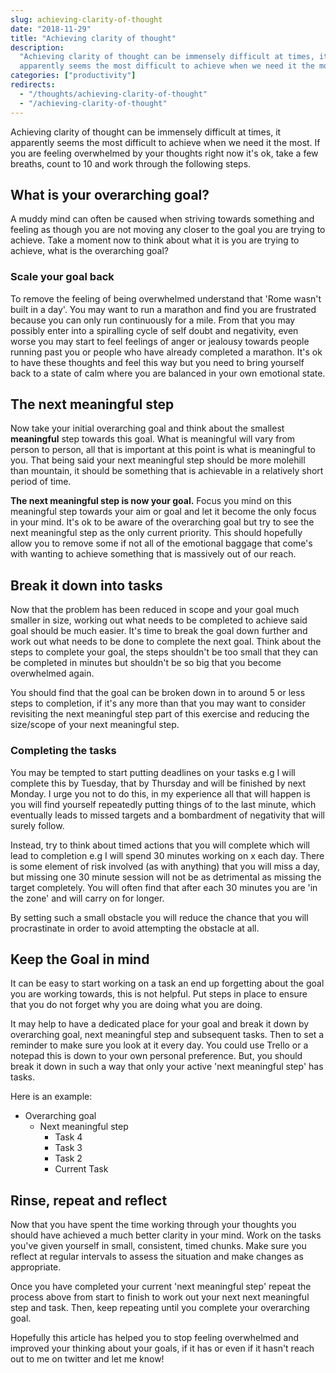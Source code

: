 ```yaml
---
slug: achieving-clarity-of-thought
date: "2018-11-29"
title: "Achieving clarity of thought"
description:
  "Achieving clarity of thought can be immensely difficult at times, it
  apparently seems the most difficult to achieve when we need it the most."
categories: ["productivity"]
redirects:
  - "/thoughts/achieving-clarity-of-thought"
  - "/achieving-clarity-of-thought"
---
```


Achieving clarity of thought can be immensely difficult at times, it apparently
seems the most difficult to achieve when we need it the most. If you are feeling
overwhelmed by your thoughts right now it's ok, take a few breaths, count to 10
and work through the following steps.

## What is your overarching goal?

A muddy mind can often be caused when striving towards something and feeling as
though you are not moving any closer to the goal you are trying to achieve. Take
a moment now to think about what it is you are trying to achieve, what is the
overarching goal?

### Scale your goal back

To remove the feeling of being overwhelmed understand that 'Rome wasn't built in
a day'. You may want to run a marathon and find you are frustrated because you
can only run continuously for a mile. From that you may possibly enter into a
spiralling cycle of self doubt and negativity, even worse you may start to feel
feelings of anger or jealousy towards people running past you or people who have
already completed a marathon. It's ok to have these thoughts and feel this way
but you need to bring yourself back to a state of calm where you are balanced in
your own emotional state.

## The next meaningful step

Now take your initial overarching goal and think about the smallest
**meaningful** step towards this goal. What is meaningful will vary from person
to person, all that is important at this point is what is meaningful to you.
That being said your next meaningful step should be more molehill than mountain,
it should be something that is achievable in a relatively short period of time.

**The next meaningful step is now your goal.** Focus you mind on this meaningful
step towards your aim or goal and let it become the only focus in your mind.
It's ok to be aware of the overarching goal but try to see the next meaningful
step as the only current priority. This should hopefully allow you to remove
some if not all of the emotional baggage that come's with wanting to achieve
something that is massively out of our reach.

## Break it down into tasks

Now that the problem has been reduced in scope and your goal much smaller in
size, working out what needs to be completed to achieve said goal should be much
easier. It's time to break the goal down further and work out what needs to be
done to complete the next goal. Think about the steps to complete your goal, the
steps shouldn't be too small that they can be completed in minutes but shouldn't
be so big that you become overwhelmed again.

You should find that the goal can be broken down in to around 5 or less steps to
completion, if it's any more than that you may want to consider revisiting the
next meaningful step part of this exercise and reducing the size/scope of your
next meaningful step.

### Completing the tasks

You may be tempted to start putting deadlines on your tasks e.g I will complete
this by Tuesday, that by Thursday and will be finished by next Monday. I urge
you not to do this, in my experience all that will happen is you will find
yourself repeatedly putting things of to the last minute, which eventually leads
to missed targets and a bombardment of negativity that will surely follow.

Instead, try to think about timed actions that you will complete which will lead
to completion e.g I will spend 30 minutes working on x each day. There is some
element of risk involved (as with anything) that you will miss a day, but
missing one 30 minute session will not be as detrimental as missing the target
completely. You will often find that after each 30 minutes you are 'in the zone'
and will carry on for longer.

By setting such a small obstacle you will reduce the chance that you will
procrastinate in order to avoid attempting the obstacle at all.

## Keep the Goal in mind

It can be easy to start working on a task an end up forgetting about the goal
you are working towards, this is not helpful. Put steps in place to ensure that
you do not forget why you are doing what you are doing.

It may help to have a dedicated place for your goal and break it down by
overarching goal, next meaningful step and subsequent tasks. Then to set a
reminder to make sure you look at it every day. You could use Trello or a
notepad this is down to your own personal preference. But, you should break it
down in such a way that only your active 'next meaningful step' has tasks.

Here is an example:

- Overarching goal
  - Next meaningful step
    - Task 4
    - Task 3
    - Task 2
    - Current Task

## Rinse, repeat and reflect

Now that you have spent the time working through your thoughts you should have
achieved a much better clarity in your mind. Work on the tasks you've given
yourself in small, consistent, timed chunks. Make sure you reflect at regular
intervals to assess the situation and make changes as appropriate.

Once you have completed your current 'next meaningful step' repeat the process
above from start to finish to work out your next next meaningful step and task.
Then, keep repeating until you complete your overarching goal.

Hopefully this article has helped you to stop feeling overwhelmed and improved
your thinking about your goals, if it has or even if it hasn't reach out to me
on twitter and let me know!
